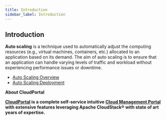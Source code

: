 ```yaml
---
title: Introduction
sidebar_label: Introduction
---
```


## Introduction

**Auto scaling** is a technique used to automatically adjust the computing resources (e.g., virtual machines, containers, etc.) allocated to an application based on its demand. The aim of auto scaling is to ensure that an application can handle varying levels of traffic and workload without experiencing performance issues or downtime.

- [Auto Scaling Overview](./autoscaling-overview#overview-of-autoscaling-feature-in-CloudPortal-cloud-management-portal)
- [Auto Scaling Deployment](./autoscaling-deployment#add-autoscaling-feature-to-the-instance-in-CloudPortal-cmp)

**About CloudPortal**

**[CloudPortal](https://www.CloudPortal.com/watch?v=nyV8oE3dfXs) is a complete self-service intuitive [Cloud Management Portal](https://www.CloudPortal.com/) with extensive features leveraging Apache CloudStack® with state of art years of expertise.**

